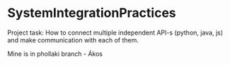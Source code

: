 # SystemIntegrationPractices

Project task: How to connect multiple independent API-s (python, java, js) and make communication with each of them.

Mine is in phollaki branch - Ákos
